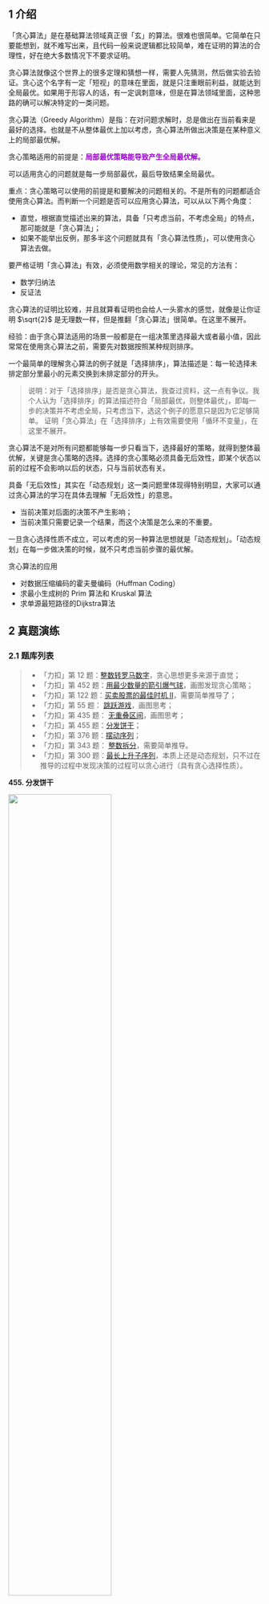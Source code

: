 ## 1 介绍

「贪心算法」是在基础算法领域真正很「玄」的算法。很难也很简单。它简单在只要能想到，就不难写出来，且代码一般来说逻辑都比较简单，难在证明的算法的合理性，好在绝大多数情况下不要求证明。

贪心算法就像这个世界上的很多定理和猜想一样，需要人先猜测，然后做实验去验证。贪心这个名字有一定「短视」的意味在里面，就是只注重眼前利益，就能达到全局最优。如果用于形容人的话，有一定讽刺意味，但是在算法领域里面，这种思路的确可以解决特定的一类问题。

贪心算法（Greedy Algorithm）是指：在对问题求解时，总是做出在当前看来是最好的选择。也就是不从整体最优上加以考虑，贪心算法所做出决策是在某种意义上的局部最优解。

贪心策略适用的前提是：<font color=#9900CC><strong>局部最优策略能导致产生全局最优解。</font></strong>

可以适用贪心的问题就是每一步局部最优，最后导致结果全局最优。

重点：贪心策略可以使用的前提是和要解决的问题相关的。不是所有的问题都适合使用贪心算法。而判断一个问题是否可以应用贪心算法，可以从以下两个角度：

- 直觉，根据直觉描述出来的算法，具备「只考虑当前，不考虑全局」的特点，那可能就是「贪心算法」；
- 如果不能举出反例，那多半这个问题就具有「贪心算法性质」，可以使用贪心算法去做。

要严格证明「贪心算法」有效，必须使用数学相关的理论，常见的方法有：

- 数学归纳法
- 反证法

贪心算法的证明比较难，并且就算看证明也会给人一头雾水的感觉，就像是让你证明 $\sqrt{2}$ 是无理数一样，但是推翻「贪心算法」很简单。在这里不展开。

经验：由于贪心算法适用的场景一般都是在一组决策里选择最大或者最小值，因此常常在使用贪心算法之前，需要先对数据按照某种规则排序。


一个最简单的理解贪心算法的例子就是「选择排序」，算法描述是：每一轮选择未排定部分里最小的元素交换到未排定部分的开头。

> 说明：对于「选择排序」是否是贪心算法，我查过资料，这一点有争议。我个人认为「选择排序」的算法描述符合「局部最优，则整体最优」，即每一步的决策并不考虑全局，只考虑当下，选这个例子的愿意只是因为它足够简单。 证明「贪心算法」在「选择排序」上有效需要使用「循环不变量」，在这里不展开。

贪心算法不是对所有问题都能够每一步只看当下，选择最好的策略，就得到整体最优解，关键是贪心策略的选择。选择的贪心策略必须具备无后效性，即某个状态以前的过程不会影响以后的状态，只与当前状态有关。

具备「无后效性」其实在「动态规划」这一类问题里体现得特别明显，大家可以通过贪心算法的学习在具体去理解「无后效性」的意思。

- 当前决策对后面的决策不产生影响；
- 当前决策只需要记录一个结果，而这个决策是怎么来的不重要。

一旦贪心选择性质不成立，可以考虑的另一种算法思想就是「动态规划」。「动态规划」在每一步做决策的时候，就不只考虑当前步骤的最优解。

贪心算法的应用
- 对数据压缩编码的霍夫曼编码（Huffman Coding）
- 求最小生成树的 Prim 算法和 Kruskal 算法
- 求单源最短路径的Dijkstra算法


## 2 真题演练
### 2.1 题库列表
<blockquote> <ul>
<li>「力扣」第 12 题：<a href="https://leetcode-cn.com/problems/integer-to-roman/" target="_blank">整数转罗马数字</a>，贪心思想更多来源于直觉；</li>
<li>「力扣」第 452 题：<a href="https://leetcode-cn.com/problems/minimum-number-of-arrows-to-burst-balloons/" target="_blank">用最少数量的箭引爆气球</a>，画图发现贪心策略；</li>
<li>「力扣」第 122 题：<a href="https://leetcode-cn.com/problems/best-time-to-buy-and-sell-stock-ii/" target="_blank">买卖股票的最佳时机 II</a>，需要简单推导了；</li>
<li>「力扣」第 55 题： <a href="https://leetcode-cn.com/problems/jump-game/" target="_blank">跳跃游戏</a>，画图思考；</li>
<li>「力扣」第 435 题： <a href="https://leetcode-cn.com/problems/non-overlapping-intervals/" target="_blank">无重叠区间</a>，画图思考；</li>
<li>「力扣」第 455 题：<a href="https://leetcode-cn.com/problems/assign-cookies/" target="_blank">分发饼干</a>；</li>
<li>「力扣」第 376 题：<a href="https://leetcode.cn/problems/wiggle-subsequence/" target="_blank">摆动序列</a>；</li>
<li>「力扣」第 343 题： <a href="https://leetcode-cn.com/problems/integer-break/" target="_blank">整数拆分</a>，需要简单推导。</li>
<li>「力扣」第 300 题：<a href="https://leetcode-cn.com/problems/longest-increasing-subsequence/" target="_blank">最长上升子序列</a>，本质上还是动态规划，只不过在推导的过程中发现决策的过程可以贪心进行（具有贪心选择性质）。</li>
</ul></blockquote> 




**455. 分发饼干**

<img src ="https://img-blog.csdnimg.cn/20ea7ea2e11948b0bd8f68179a6c3919.png#pic_center" width = 64%>

```python
class Solution:
    def findContentChildren(self, g: List[int], s: List[int]) -> int:
        # 首先要对g 和 s排序：题中没有说明输入是有序序列
        g.sort()
        s.sort()
        # 两个指针分别指向两个列表的末尾
        r_g = len(g) - 1
        r_s = len(s) - 1
        count = 0
        # 循环条件
        while r_g >= 0 and r_s >= 0:
            # 两个指针分别指向两个列表的末尾如果满足`s[r_s] >= g[r_g]`，则都向前移动
            if s[r_s] >= g[r_g]:
                count += 1
                r_g -= 1
                r_s -= 1
            # 否则只需要移动g的指针
            else:
                r_g -= 1
        return count
```

<img src ="https://img-blog.csdnimg.cn/89eeda8dcd3540c08755936993f7b57e.jpeg#pic_center" width = 48%>


**376. 摆动序列**

<img src ="https://img-blog.csdnimg.cn/d87d32a9e2a24dd580f38e77dbc103d3.png#pic_center" width = 48%>

```python
class Solution:
    def wiggleMaxLength(self, nums: List[int]) -> int:
        preC, curC, res = 0, 0, 1  # 题目里nums长度大于等于1，当长度为1时，其实到不了for循环里去，所以不用考虑nums长度
        for i in range(len(nums) - 1):
            curC = nums[i + 1] - nums[i]
            if curC * preC <= 0 and curC !=0:  # 差值为0时，不算摆动
                res += 1
                preC = curC  # 如果当前差值和上一个差值为一正一负时，才需要用当前差值替代上一个差值
        return res
```


______

## 参考
- LC[56] 合并区间————贪心算法：[https://leetcode.cn/problems/merge-intervals/solutions/204898/tan-xin-suan-fa-java-by-liweiwei1419-3/?orderBy=most_votes](https://leetcode.cn/problems/merge-intervals/solutions/204898/tan-xin-suan-fa-java-by-liweiwei1419-3/?orderBy=most_votes)
- 一文通数据结构与算法之——贪心算法+常见题型与解题策略+Leetcode经典题：[https://blog.csdn.net/qq_42647903/article/details/120647495](https://blog.csdn.net/qq_42647903/article/details/120647495)
- 算法刷题总结 (三) 贪心算法：[https://blog.csdn.net/weixin_44225602/article/details/127478415](https://blog.csdn.net/weixin_44225602/article/details/127478415)

